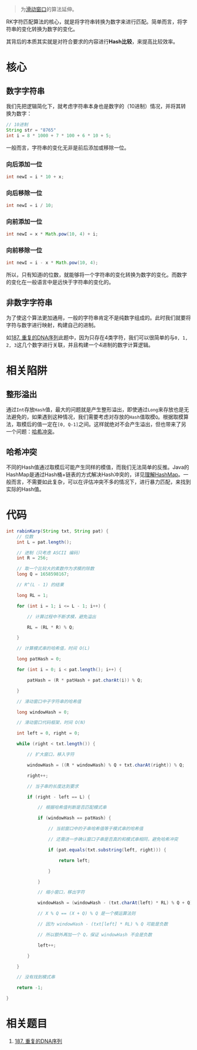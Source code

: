 > 为[滑动窗口](滑动窗口.md)的算法延伸。

RK字符匹配算法的核心，就是将字符串转换为数字来进行匹配。简单而言，将字符串的变化转换为数字的变化。

其背后的本质其实就是对符合要求的内容进行**Hash比较**，来提高比较效率。

# 核心

## 数字字符串

我们先把逻辑简化下，就考虑字符串本身也是数字的（10进制）情况，并将其转换为数字：
```java
// 10进制
String str = "8765"
int i = 8 * 1000 + 7 * 100 + 6 * 10 + 5;
```
一般而言，字符串的变化无非是前后添加或移除一位。

### 向后添加一位

```java
int newI = i * 10 + x;
```

### 向后移除一位

```java
int newI = i / 10;
```

### 向前添加一位

```java
int newI = x * Math.pow(10, 4) + i;
```

### 向前移除一位

```java
int newI = i - x * Math.pow(10, 4);
```

所以，只有知道i的位数，就能够将一个字符串的变化转换为数字的变化。而数字的变化在一般语言中是远快于字符串的变化的。

## 非数字字符串

为了使这个算法更加通用，一般的字符串肯定不是纯数字组成的。此时我们就要将字符与数字进行映射，构建自己的进制。

如[187. 重复的DNA序列](187.%20重复的DNA序列.md)此题中，因为只存在4类字符，我们可以很简单的与`0, 1, 2, 3`这几个数字进行关联，并且构建一个4进制的数字计算逻辑。

# 相关陷阱

## 整形溢出

通过`Int`存放`Hash`值，最大的问题就是产生整形溢出，即使通过`Long`来存放也是无法避免的，如果遇到这种情况，我们需要考虑对存放的`Hash`值取模`Q`。根据取模算法，取模后的值一定在`[0, Q-1]`之间。这样就绝对不会产生溢出，但也带来了另一个问题：[哈希冲突](RABIN%20KARP%20字符匹配算法.md#哈希冲突)。

## 哈希冲突

不同的Hash值通过取模后可能产生同样的模值，而我们无法简单的反推。Java的HashMap是通过Hash桶+链表的方式解决Hash冲突的，详见[理解HashMap](理解HashMap.md)。一般而言，不需要如此复杂，可以在评估冲突不多的情况下，进行暴力匹配，来找到实际的Hash值。

# 代码

```java
int rabinKarp(String txt, String pat) {
    // 位数
    int L = pat.length();

    // 进制（只考虑 ASCII 编码）
    int R = 256;

    // 取一个比较大的素数作为求模的除数
    long Q = 1658598167;

    // R^(L - 1) 的结果

    long RL = 1;

    for (int i = 1; i <= L - 1; i++) {

        // 计算过程中不断求模，避免溢出

        RL = (RL * R) % Q;

    }

    // 计算模式串的哈希值，时间 O(L)

    long patHash = 0;

    for (int i = 0; i < pat.length(); i++) {

        patHash = (R * patHash + pat.charAt(i)) % Q;

    }

    // 滑动窗口中子字符串的哈希值

    long windowHash = 0;

    // 滑动窗口代码框架，时间 O(N)

    int left = 0, right = 0;

    while (right < txt.length()) {

        // 扩大窗口，移入字符

        windowHash = ((R * windowHash) % Q + txt.charAt(right)) % Q;

        right++;

        // 当子串的长度达到要求

        if (right - left == L) {

            // 根据哈希值判断是否匹配模式串

            if (windowHash == patHash) {

                // 当前窗口中的子串哈希值等于模式串的哈希值

                // 还需进一步确认窗口子串是否真的和模式串相同，避免哈希冲突

                if (pat.equals(txt.substring(left, right))) {

                    return left;

                }

            }

            // 缩小窗口，移出字符

            windowHash = (windowHash - (txt.charAt(left) * RL) % Q + Q) % Q;

            // X % Q == (X + Q) % Q 是一个模运算法则

            // 因为 windowHash - (txt[left] * RL) % Q 可能是负数

            // 所以额外再加一个 Q，保证 windowHash 不会是负数

            left++;

        }

    }

    // 没有找到模式串

    return -1;

}
```

# 相关题目

1. [187. 重复的DNA序列](187.%20重复的DNA序列.md)